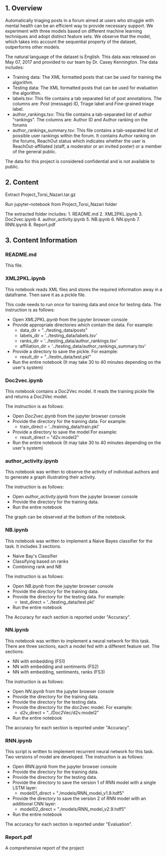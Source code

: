 
## 1. Overview

Automatically triaging posts in a forum aimed at users who struggle with mental health can be an efficient way to provide necessary support. We experiment with three models based on different machine learning techniques and adopt distinct feature sets. We observe that the model, which takes into account the sequential property of the dataset, outperforms other models.

The natural language of the dataset is English. This data was released on May 07, 2017 and provided to our team by Dr. Casey Kennington. The data includes:
* Training data: The XML formatted posts that can be used for training the algorithm.
* Testing data: The XML formatted posts that can be used for evaluation the algorithm.
* labels.tsv: This file contains a tab separated list of post annotations. The columns are: Post (message) ID, Triage label and Fine-grained triage label.
* author_rankings.tsv: This file contains a tab-separated list of author "rankings". The columns are: Author ID and Author ranking on the forums
* author_rankings_summary.tsv: This file contains a tab-separated list of possible user rankings within the forum. It contains Author ranking on the forums, ReachOut status which indicates whether the user is ReachOut-affiliated (staff, a moderator or an invited poster) or a member of the general public.

The data for this project is considered confidential and is not available to public.

## 2. Content

Extract Project_Torsi_Nazari.tar.gz

Run jupyter-notebook from Project_Torsi_Nazari folder

The extracted folder includes:
    1. README.md
    2. XML2PKL.ipynb
    3. Doc2vec.ipynb
    4. author_activity.ipynb
    5. NB.ipynb
    6. NN.ipynb
    7. RNN.ipynb
    8. Report.pdf
    
## 3. Content Information

### README.md

This file.
 
### XML2PKL.ipynb

This notebook reads XML files and stores the required information away in a dataframe. Then save it as a pickle file.

This code needs to run once for training data and once for testing data. The instruction is as follows:
* Open *XML2PKL.ipynb* from the jupyter browser console
* Provide appropriate directories which contain the data. For example:
    * data_dir = "../testing_data/posts"
    * labels_dir = '../testing_data/labels.tsv'
    * ranks_dir = '../testing_data/author_rankings.tsv'
    * affiliation_dir = '../testing_data/author_rankings_summary.tsv'
* Provide a directory to save the pickle. For example:
    * result_dir = "../testin_data/test.pkl" 
* Run the entire notebook (It may take 30 to 40 minutes depending on the user's system)

### Doc2vec.ipynb

This notebook contains a Doc2Vec model. It reads the training pickle file and returns a Doc2Vec model.

The instruction is as follows:
* Open *Doc2vec.ipynb* from the jupyter browser console
* Provide the directory for the training data. For example:
    * train_direct = '../training_data/train.pkl'
* Provide a directory to save the model For example: 
    * result_direct = "d2v.model2"
* Run the entire notebook (It may take 30 to 40 minutes depending on the user's system)

### author_activity.ipynb

This notebook was written to observe the activity of individual authors and to generate a graph illustrating their activity.

The instruction is as follows:
* Open *author_activity.ipynb* from the jupyter browser console
* Provide the directory for the training data.
* Run the entire notebook

The graph can be observed at the bottom of the notebook.

### NB.ipynb

This notebook was written to implement a Naive Bayes classifier for the task. It includes 3 sections.
* Naive Bay's Classifier
* Classifying based on ranks
* Combining rank and NB

The instruction is as follows:
* Open *NB.ipynb* from the jupyter browser console
* Provide the directory for the training data. 
* Provide the directory for the testing data. For example:
    * test_direct = '../testing_data/test.pkl'
* Run the entire notebook

The Accuracy for each section is reported under "Accuracy".

### NN.ipynb

This notebook was written to implement a neural network for this task. There are three sections, each a model fed with a different feature set. The sections:
* NN with embedding (FS1)
* NN with embedding and sentiments (FS2)
* NN with embedding, sentiments, ranks (FS3)

The instruction is as follows:
* Open *NN.ipynb* from the jupyter browser console
* Provide the directory for the training data. 
* Provide the directory for the testing data.
* Provide the directory for the doc2vec model. For example:
    * d2v_direct = "../Doc2Vec/d2v.model2"
* Run the entire notebook

The accuracy for each section is reported under "Accuracy".

### RNN.ipynb

This script is written to implement recurrent neural network for this task. Two versions of model are developed. The instruction is as follows:
* Open *RNN.ipynb* from the jupyter browser console
* Provide the directory for the training data.
* Provide the directory for the testing data. 
* Provide the directory to save the version 1 of RNN model with a single LSTM layer:
    * model01_direct = "./models/RNN_model_v1.9.hdf5"
* Provide the directory to save the version 2 of RNN model with an additional CNN layer:
    * model02_direct = "./models/RNN_model_v2.9.hdf5"
* Run the entire notebook

The accuracy for each section is reported under "Evaluation".

### Report.pdf

A comprehensive report of the project
